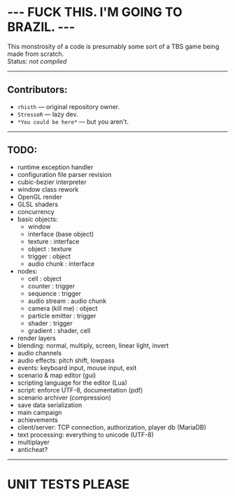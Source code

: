 ﻿# --- FUCK THIS. I'M GOING TO BRAZIL. ---
This monstrosity of a code is presumably some sort of a TBS game being made from scratch.\
Status: *not compiled*
___
## Contributors:
- `rhisth` — original repository owner.
- `StresseR` — lazy dev.
- `*You could be here*` — but you aren't.
___
## TODO:
- runtime exception handler
- configuration file parser revision
- cubic-bezier interpreter
- window class rework
- OpenGL render
- GLSL shaders
- concurrency
- basic objects:
	- window
	- interface (base object)
	- texture : interface
	- object : texture
	- trigger : object
	- audio chunk : interface
- nodes:
	- cell : object
	- counter : trigger
	- sequence : trigger
	- audio stream : audio chunk
	- camera (kill me) : object
	- particle emitter : trigger
	- shader : trigger
	- gradient : shader, cell
- render layers
- blending: normal, multiply, screen, linear light, invert
- audio channels
- audio effects: pitch shift, lowpass
- events: keyboard input, mouse input, exit
- scenario & map editor (gui)
- scripting language for the editor (Lua)
- script: enforce UTF-8, documentation (pdf)
- scenario archiver (compression)
- save data serialization
- main campaign
- achievements
- client/server: TCP connection, authorization, player db (MariaDB)
- text processing: everything to unicode (UTF-8)
- multiplayer
- anticheat?
___
# UNIT TESTS PLEASE